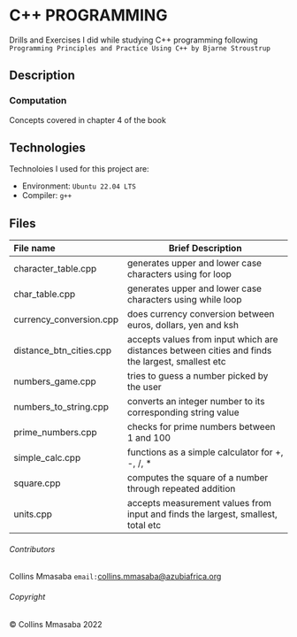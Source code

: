 # C++ PROGRAMMING
Drills and Exercises I did while studying C++ programming following `Programming Principles and Practice Using C++ by Bjarne Stroustrup`

## Description
### Computation
Concepts covered in chapter 4 of the book

## Technologies
Technoloies I used for this project are:
- Environment: `Ubuntu 22.04 LTS`
- Compiler: `g++`

## Files

|**File name**| **Brief Description**|
|:-------------|----------------------|
|character_table.cpp| generates upper and lower case characters using for loop|
|char_table.cpp| generates upper and lower case characters using while loop|
|currency_conversion.cpp| does currency conversion between euros, dollars, yen and ksh|
|distance_btn_cities.cpp| accepts values from input which are distances between cities and finds the largest, smallest etc|
|numbers_game.cpp| tries to guess a number picked by the user|
|numbers_to_string.cpp| converts an integer number to its corresponding string value|
|prime_numbers.cpp| checks for prime numbers between 1 and 100|
|simple_calc.cpp| functions as a simple calculator for +, -, /, * |
|square.cpp| computes the square of a number through repeated addition|
|units.cpp| accepts measurement values from input and finds the largest, smallest, total etc|

###### Contributors ######
Collins Mmasaba `email:`<collins.mmasaba@azubiafrica.org>

###### Copyright ######
© Collins Mmasaba 2022
